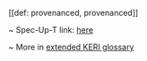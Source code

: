 [[def: provenanced, provenanced]]

~ Spec-Up-T link: <a href='https://weboftrust.github.io/WOT-terms/docs/glossary/provenanced'>here</a>

~ More in <a href="https://weboftrust.github.io/WOT-terms/docs/glossary/provenanced">extended KERI glossary</a>

